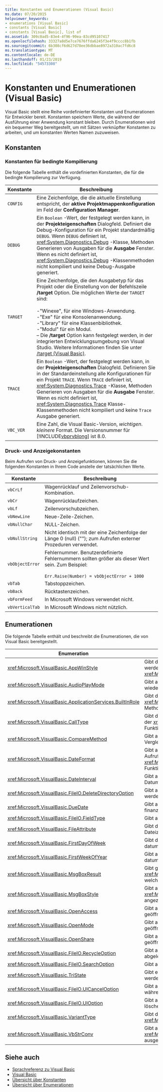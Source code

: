 ```yaml
---
title: Konstanten und Enumerationen (Visual Basic)
ms.date: 07/20/2015
helpviewer_keywords:
- enumerations [Visual Basic]
- constants [Visual Basic]
- constants [Visual Basic], list of
ms.assetid: 309c0ad5-83e4-4f96-99ea-83cd95107417
ms.openlocfilehash: 33327a8d5e7ce7676ffda6245f3e4f9cccc8b1fb
ms.sourcegitcommit: 6b308cf6d627d78ee36dbbae8972a310ac7fd6c8
ms.translationtype: MT
ms.contentlocale: de-DE
ms.lasthandoff: 01/23/2019
ms.locfileid: "54573308"
---
```

# <a name="constants-and-enumerations-visual-basic"></a>Konstanten und Enumerationen (Visual Basic)
Visual Basic stellt eine Reihe vordefinierter Konstanten und Enumerationen für Entwickler bereit. Konstanten speichern Werte, die während der Ausführung einer Anwendung konstant bleiben. Durch Enumerationen wird ein bequemer Weg bereitgestellt, um mit Sätzen verknüpfter Konstanten zu arbeiten, und um konstanten Werten Namen zuzuweisen.  
  
## <a name="constants"></a>Konstanten  
  
### <a name="conditional-compilation-constants"></a>Konstanten für bedingte Kompilierung  
 Die folgende Tabelle enthält die vordefinierten Konstanten, die für die bedingte Kompilierung zur Verfügung.  
  
|**Konstante**|**Beschreibung**|  
|---|---|  
|`CONFIG`|Eine Zeichenfolge, die die aktuelle Einstellung entspricht, der **aktive Projektmappenkonfiguration** im Feld der **Configuration Manager**.|  
|`DEBUG`|Ein `Boolean` -Wert, der festgelegt werden kann, in der **Projekteigenschaften** Dialogfeld. Definiert die Debug-Konfiguration für ein Projekt standardmäßig `DEBUG`. Wenn `DEBUG` definiert ist, <xref:System.Diagnostics.Debug> -Klasse, Methoden Generieren von Ausgaben für die **Ausgabe** Fenster. Wenn es nicht definiert ist, <xref:System.Diagnostics.Debug> -Klassenmethoden nicht kompiliert und keine Debug-Ausgabe generiert.|  
|`TARGET`|Eine Zeichenfolge, die den Ausgabetyp für das Projekt oder die Einstellung von der Befehlszeile **/target** Option. Die möglichen Werte der `TARGET` sind:<br /><br /> -"Winexe", für eine Windows-Anwendung.<br />-"Exe" für eine Konsolenanwendung.<br />-"Library" für eine Klassenbibliothek.<br />-"Modul" für ein Modul.<br />– Die **/target** Option kann festgelegt werden, in der integrierten Entwicklungsumgebung von Visual Studio. Weitere Informationen finden Sie unter [/target (Visual Basic)](../../visual-basic/reference/command-line-compiler/target.md).|  
|`TRACE`|Ein `Boolean` -Wert, der festgelegt werden kann, in der **Projekteigenschaften** Dialogfeld. Definieren Sie in der Standardeinstellung alle Konfigurationen für ein Projekt `TRACE`. Wenn `TRACE` definiert ist, <xref:System.Diagnostics.Trace> -Klasse, Methoden Generieren von Ausgaben für die **Ausgabe** Fenster. Wenn es nicht definiert ist, <xref:System.Diagnostics.Trace> Klasse-Klassenmethoden nicht kompiliert und keine `Trace` Ausgabe generiert.|  
|`VBC_VER`|Eine Zahl, die Visual Basic-Version, *wichtigen*. *kleinere* Format. Die Versionsnummer für [!INCLUDE[vbprvblong](~/includes/vbprvblong-md.md)] ist 8.0.|  
  
### <a name="print-and-display-constants"></a>Druck- und Anzeigekonstanten  
 Beim Aufrufen von Druck- und Anzeigefunktionen, können Sie die folgenden Konstanten in Ihrem Code anstelle der tatsächlichen Werte.  
  
|**Konstante**|**Beschreibung**|  
|---|---|  
|`vbCrLf`|Wagenrücklauf und Zeilenvorschub-Kombination.|  
|`vbCr`|Wagenrücklaufzeichen.|  
|`vbLf`|Zeilenvorschubzeichen.|  
|`vbNewLine`|Neue-Zeile-Zeichen.|  
|`vbNullChar`|NULL-Zeichen.|  
|`vbNullString`|Nicht identisch mit der eine Zeichenfolge der Länge 0 (null) (""); zum Aufrufen externer Prozeduren verwendet.|  
|`vbObjectError`|Fehlernummer. Benutzerdefinierte Fehlernummern sollten größer als dieser Wert sein. Zum Beispiel:<br /><br /> `Err.Raise(Number) = vbObjectError + 1000`|  
|`vbTab`|Tabstoppzeichen.|  
|`vbBack`|Rücktastenzeichen.|  
|`vbFormFeed`|In Microsoft Windows verwendet nicht.|  
|`vbVerticalTab`|In Microsoft Windows nicht nützlich.|  
  
## <a name="enumerations"></a>Enumerationen  
 Die folgende Tabelle enthält und beschreibt die Enumerationen, die von Visual Basic bereitgestellt.  
  
|Enumeration|Beschreibung|  
|---|---|  
|<xref:Microsoft.VisualBasic.AppWinStyle>|Gibt den Fensterstil für das aufgerufene Programm verwendet werden soll, beim Aufrufen der <xref:Microsoft.VisualBasic.Interaction.Shell%2A> Funktion.|  
|<xref:Microsoft.VisualBasic.AudioPlayMode>|Gibt an, wie Sie den Aufruf von Audiomethoden Sounds wiedergeben.|  
|<xref:Microsoft.VisualBasic.ApplicationServices.BuiltInRole>|Gibt den Typ der zu überprüfenden beim Aufrufen von Rolle der <xref:Microsoft.VisualBasic.ApplicationServices.User.IsInRole%2A> Methode.|  
|<xref:Microsoft.VisualBasic.CallType>|Gibt den Typ der Prozedur, die aufgerufen wird, beim Aufrufen der <xref:Microsoft.VisualBasic.Interaction.CallByName%2A> Funktion.|  
|<xref:Microsoft.VisualBasic.CompareMethod>|Gibt an, wie Zeichenfolgen verglichen werden soll, wenn Vergleichsfunktionen aufgerufen.|  
|<xref:Microsoft.VisualBasic.DateFormat>|Gibt an, wie Datumsangaben angezeigt werden sollen beim Aufrufen der <xref:Microsoft.VisualBasic.Strings.FormatDateTime%2A> Funktion.|  
|<xref:Microsoft.VisualBasic.DateInterval>|Gibt an, wie Datumsintervalle beim Aufrufen von Datumsfunktionen festgelegt und formatiert werden.|  
|<xref:Microsoft.VisualBasic.FileIO.DeleteDirectoryOption>|Gibt an, was geschehen soll, wenn ein Verzeichnis, das gelöscht werden soll, Dateien oder Verzeichnisse enthält.|  
|<xref:Microsoft.VisualBasic.DueDate>|Gibt an, wann Zahlungen fällig sind beim Aufruf von finanzmethoden.|  
|<xref:Microsoft.VisualBasic.FileIO.FieldType>|Gibt an, ob Textfelder Trennzeichen sind oder eine feste Breite.|  
|<xref:Microsoft.VisualBasic.FileAttribute>|Gibt den zu verwendenden Dateiattribute beim Aufruf von Dateizugriffsfunktionen an.|  
|<xref:Microsoft.VisualBasic.FirstDayOfWeek>|Gibt den ersten Tag der Woche verwendet werden, wenn datumsbezogene Funktionen aufgerufen.|  
|<xref:Microsoft.VisualBasic.FirstWeekOfYear>|Gibt an, die erste Woche des Jahres darstellen soll, wenn datumsbezogene Funktionen aufgerufen.|  
|<xref:Microsoft.VisualBasic.MsgBoxResult>|Gibt gemäß Rückgabe durch die <xref:Microsoft.VisualBasic.Interaction.MsgBox%2A>-Funktion an, welche Schaltfläche in einem Meldungsfeld gedrückt wurde.|  
|<xref:Microsoft.VisualBasic.MsgBoxStyle>|Gibt an, welche Schaltflächen beim Aufrufen der <xref:Microsoft.VisualBasic.Interaction.MsgBox%2A>-Funktion angezeigt werden.|  
|<xref:Microsoft.VisualBasic.OpenAccess>|Gibt an, wie eine Datei beim Aufruf von Dateizugriffsfunktionen geöffnet.|  
|<xref:Microsoft.VisualBasic.OpenMode>|Gibt an, wie eine Datei beim Aufruf von Dateizugriffsfunktionen geöffnet.|  
|<xref:Microsoft.VisualBasic.OpenShare>|Gibt an, wie eine Datei beim Aufruf von Dateizugriffsfunktionen geöffnet.|  
|<xref:Microsoft.VisualBasic.FileIO.RecycleOption>|Gibt an, ob eine Datei endgültig gelöscht oder im Papierkorb abgelegt werden soll.|  
|<xref:Microsoft.VisualBasic.FileIO.SearchOption>|Gibt an, ob alle oder nur die Verzeichnisse der obersten Ebene.|  
|<xref:Microsoft.VisualBasic.TriState>|Gibt eine `Boolean` Wert oder ob der Standardwert verwendet werden soll, wenn Zahlenformatierungsfunktionen aufgerufen.|  
|<xref:Microsoft.VisualBasic.FileIO.UICancelOption>|Gibt an, wie sein soll, wenn der Benutzer klickt **Abbrechen** während eines Vorgangs.|  
|<xref:Microsoft.VisualBasic.FileIO.UIOption>|Gibt an, ob ein Statusdialogfeld angezeigt, wenn kopieren, löschen oder Verschieben von Dateien oder Verzeichnisse.|  
|<xref:Microsoft.VisualBasic.VariantType>|Gibt den Typ eines variant-Objekts, vom dem <xref:Microsoft.VisualBasic.Information.VarType%2A> Funktion.|  
|<xref:Microsoft.VisualBasic.VbStrConv>|Gibt an, welche Art der Konvertierung beim Aufruf der <xref:Microsoft.VisualBasic.Strings.StrConv%2A>-Funktion ausgeführt werden soll.|  
  
## <a name="see-also"></a>Siehe auch
- [Sprachreferenz zu Visual Basic](../../visual-basic/language-reference/index.md)
- [Visual Basic](../../visual-basic/index.md)
- [Übersicht über Konstanten](../../visual-basic/programming-guide/language-features/constants-enums/constants-overview.md)
- [Übersicht über Enumerationen](../../visual-basic/programming-guide/language-features/constants-enums/enumerations-overview.md)
